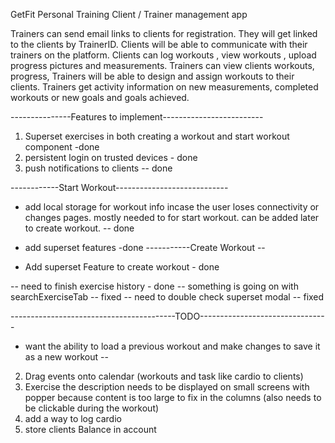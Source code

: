 GetFit Personal Training 
Client / Trainer management app

Trainers can send email links to clients for registration. They will get linked to the clients by TrainerID.
Clients will be able to communicate with their trainers on the platform.
Clients can log workouts , view workouts , upload progress pictures and measurements. 
Trainers can view clients workouts,  progress,
Trainers will be able to design and assign workouts to their clients. 
Trainers get activity information on new measurements, completed workouts or new goals and goals achieved.

 
 ---------------Features to implement-------------------------
1. Superset exercises in both creating a workout and start workout component -done
4. persistent login on trusted devices - done
5. push notifications to clients -- done


------------Start Workout----------------------------
* add local storage for workout info incase the user loses connectivity or changes pages. mostly needed to for start workout. can be added later to create workout. -- done
* add superset features -done
-----------Create Workout --

* Add superset Feature to create workout - done


-- need to finish exercise history - done
-- something is going on with searchExerciseTab -- fixed
-- need to double check superset modal -- fixed

-----------------------------------------TODO--------------------------------
* want the ability to load a previous workout and make changes to save it as a new workout --
2. Drag events onto calendar (workouts and task like cardio to clients)
3. Exercise the description needs to be displayed on small screens with popper because content is too large to fix in the columns (also needs to be clickable during the workout)
4. add a way to log cardio
5. store clients Balance in account
